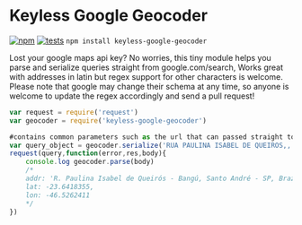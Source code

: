 # Keyless Google Geocoder
[![npm][npm]][npm-url]
[![tests][tests]][tests-url]
`npm install keyless-google-geocoder`

Lost your google maps api key? No worries, this tiny module helps you parse and serialize queries straight from google.com/search, Works great with addresses in latin but regex support for other characters is welcome. Please note that google may change their schema at any time, so anyone is welcome to update the regex accordingly and send a pull request!

```javascript
var request = require('request')
var geocoder = require('keyless-google-geocoder')

#contains common parameters such as the url that can passed straight to the request module.
var query_object = geocoder.serialize('RUA PAULINA ISABEL DE QUEIROS,, BANGU, SANTO ANDRE, 09210260, br')
request(query,function(error,res,body){
	console.log geocoder.parse(body)
	/*
	addr: 'R. Paulina Isabel de Queirós - Bangú, Santo André - SP, Brazil',
	lat: -23.6418355,
	lon: -46.5262411
	*/	
})
```

[tests]: https://img.shields.io/travis/webpack/webpack/master.svg
[tests-url]: https://travis-ci.org/webpack/webpack

[npm]: https://img.shields.io/npm/v/webpack.svg
[npm-url]: https://npmjs.com/package/webpack